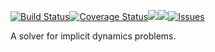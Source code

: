 [![Build Status](https://travis-ci.org/JuliaFEM/FEMDynamics.jl.svg?branch=master)](https://travis-ci.org/JuliaFEM/FEMDynamics.jl)[![Coverage Status](https://coveralls.io/repos/github/JuliaFEM/FEMDynamics.jl/badge.svg?branch=master)](https://coveralls.io/github/JuliaFEM/FEMDynamics.jl?branch=master)[![](https://img.shields.io/badge/docs-stable-blue.svg)](https://juliafem.github.io/FEMDynamics.jl/stable)[![](https://img.shields.io/badge/docs-latest-blue.svg)](https://juliafem.github.io/FEMDynamics.jl/latest)[![Issues](https://img.shields.io/github/issues/JuliaFEM/FEMDynamics.jl.svg)](https://github.com/JuliaFEM/FEMDynamics.jl/issues)

A solver for implicit dynamics problems.
